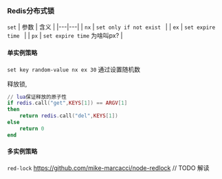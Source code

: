 ### Redis分布式锁
`set`
|  参数 |  含义 |
|---|---|
|  `nx` |   `set only if not exist `   |
|  `ex` |   `set expire time `   |
|  `px` |   `set expire time` 为啥叫px?  |

#### 单实例策略
`set key random-value nx ex 30`
通过设置随机数

释放锁,
```lua
// lua保证释放的原子性
if redis.call("get",KEYS[1]) == ARGV[1]
then
    return redis.call("del",KEYS[1])
else
    return 0
end
```
#### 多实例策略
`red-lock`
https://github.com/mike-marcacci/node-redlock
// TODO 解读
